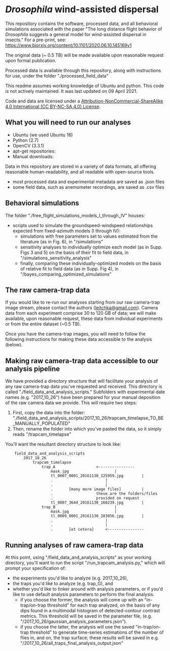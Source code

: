# <i>Drosophila</i> wind-assisted dispersal

This repository contains the software, processed data, and all behavioral simulations associated with the paper "The long distance flight behavior of <i>Drosophila</i> suggests a general model for wind-assisted dispersal in insects."
For a pre-print, see: https://www.biorxiv.org/content/10.1101/2020.06.10.145169v1

The original data (~ 0.5 TB) will be made available upon reasonable request upon formal publication.

Processed data is available through this repository, along with instructions for use, under the folder "./processed_field_data"

This readme assumes working knowledge of Ubuntu and python. This code is not actively maintained. It was last updated on 09 April 2021.

Code and data are licensed under a [Attribution-NonCommercial-ShareAlike 4.0 International (CC BY-NC-SA 4.0) License](https://creativecommons.org/licenses/by-nc-sa/4.0/ "CC BY-NC-SA 4.0").

## What you will need to run our analyses
* Ubuntu (we used Ubuntu 16)
* Python (2.7)
* OpenCV (3.3.1)
* apt-get repositories:
* Manual downloads:

Data in this repository are stored in a variety of data formats, all offering reasonable human-readability, and all readable with open-source tools.
* most processed data and experimental metadata are saved as .json files
* some field data, such as anemometer recordings, are saved as .csv files

## Behavioral simulations
The folder "./free_flight_simulations_models_I_through_IV" houses:
* scripts used to simulate the groundspeed-windspeed relationships expected from fixed-azimuth models (I through IV):
  * simulations with free parameters set to values estimated from the literature (as in Fig. 6), in "/simulations"
  * sensitivity analyses to individually optimize each model (as in Supp. Figs 3 and 5) on the basis of their fit to field data, in "/simulations_sensitivity_analysis"
  * finally, comparing these individually-optimized models on the basis of relative fit to field data (as in Supp. Fig 4), in "/bayes_comparing_optimized_simulations"

## The raw camera-trap data
If you would like to re-run our analyses starting from our raw camera-trap image stream, please contact the authors (leitchka@gmail.com). Camera data from each experiment comprise 30 to 120 GB of data; we will make available, upon reasonable request, these data from individual experiments or from the entire dataset (~0.5 TB).

Once you have the camera-trap images, you will need to follow the following instructions for making these data accessible to the analysis (below).

## Making raw camera-trap data accessible to our analysis pipeline
We have provided a directory structure that will facilitate your analysis of any raw camera-trap data you've requested and received. This directory is called "./field_data_and_analysis_scripts." Subfolders with experimental date names (e.g. "2017_10_26") have been prepared for your manual deposition of the raw camera data we provide. This will require two steps:

1) First, copy the data into the folder: "./field_data_and_analysis_scripts/2017_10_26/trapcam_timelapse_TO_BE_MANUALLY_POPULATED"
2) Then, rename the folder into which you've pasted the data, so it simply reads "/trapcam_timelapse"

You'll want the resultant directory structure to look like:

		field_data_and_analysis_scripts		
			2017_10_26
				trapcam_timelapse
					trap_A					<----------------  
						mask.jpg					|
						tl_0007_0001_20161130_125959.jpg		|
						.						|
						.						|
						.       [many more image files]			|
						.					these are the folders/files
						.					provided on request
						tl_0007_3644_20161130_160239.jpg		|
					trap_B							|
						mask.jpg					|
						tl_0009_0001_20161130_103056.jpg		|
						.						|
						.						|
						.       [et cetera]		<----------------				



## Running analyses of raw camera-trap data
At this point, using "/field_data_and_analysis_scripts" as your working directory, you'll want to run the script "/run_trapcam_analysis.py," which will prompt your specification of:
* the experiments you'd like to analyze (e.g. 2017_10_26),
* the traps you'd like to analyze (e.g. trap_G),
and
* whether you'd like to tinker around with analysis parameters, or if you'd like to use default analysis parameters to perform the final analysis.
  * if you choose the former, the analysis will come up with an "in-trap/on-trap threshold" for each trap analyzed, on the basis of any dips found in a  multimodal histogram of detected-contour contrast metrics. This threshold will be saved in the parameter file, (e.g. "/2017_10_26/gaussian_analysis_parameters.json").
  * if you choose the latter, the analysis will use the saved "in-trap/on-trap threshold" to generate time-series estimations of the number of flies in, and on, the trap surface; these results will be saved in e.g. "/2017_10_26/all_traps_final_analysis_output.json"
